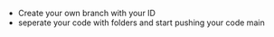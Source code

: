 

- Create your own branch with your ID
- seperate your code with folders and start pushing your code
main
